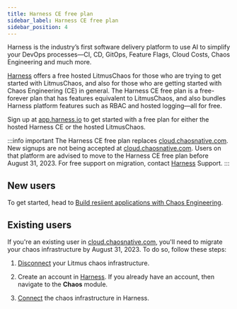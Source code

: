 ```yaml
---
title: Harness CE free plan
sidebar_label: Harness CE free plan
sidebar_position: 4
---
```


Harness is the industry’s first software delivery platform to use AI to simplify your DevOps processes—CI, CD, GitOps, Feature Flags, Cloud Costs, Chaos Engineering and much more. 

[Harness](https://harness.io) offers a free hosted LitmusChaos for those who are trying to get started with LitmusChaos, and also for those who are getting started with Chaos Engineering (CE) in general. The Harness CE free plan is a free-forever plan that has features equivalent to LitmusChaos, and also bundles Harness platform features such as  RBAC and hosted logging—all for free.

Sign up at [app.harness.io](https://app.harness.io) to get started with a free plan for either the hosted Harness CE or the hosted LitmusChaos. 

:::info important
The Harness CE free plan replaces [cloud.chaosnative.com](https://cloud.chaosnative.com/signin). New signups are not being accepted at [cloud.chaosnative.com](https://cloud.chaosnative.com/signin). Users on that platform are advised to move to the Harness CE free plan before August 31, 2023. For free support on migration, contact [Harness](https://harness.io) Support.
:::

## New users 

To get started, head to [Build resiient applications with Chaos Engineering](/docs/chaos-engineering/get-started/introduction-to-chaos-module).

## Existing users

If you're an existing user in [cloud.chaosnative.com](https://cloud.chaosnative.com/signin), you'll need to migrate your chaos infrastructure by August 31, 2023. To do so, follow these steps:

1. [Disconnect](https://docs.litmuschaos.io/docs/user-guides/uninstall-litmus) your Litmus chaos infrastructure.

1. Create an account in [Harness](https://app.harness.io/). If you already have an account, then navigate to the **Chaos** module.

1. [Connect](/docs/chaos-engineering/configure-chaos-experiments/chaos-infrastructure/connect-chaos-infrastructures) the chaos infrastructure in Harness.


